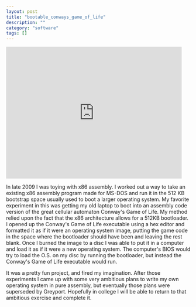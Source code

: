 ```yaml
---
layout: post
title: "bootable_conways_game_of_life"
description: ""
category: "software"
tags: []
---
```



<iframe width="480" height="360" src="http://www.youtube.com/embed/eN8e23gVuS0?rel=0" frameborder="0"></iframe>

In late 2009 I was toying with x86 assembly. I worked out a way to take an existing x86 assembly program made for MS-DOS and run it in the 512 KB bootstrap space usually used to boot a larger operating system. My favorite experiment in this was getting my old laptop to boot into an assembly code version of the great cellular automaton Conway's Game of Life. My method relied upon the fact that the x86 architecture allows for a 512KB bootloader. I opened up the Conway's Game of Life executable using a hex editor and formatted it as if it were an operating system image, putting the game code in the space where the bootloader should have been and leaving the rest blank. Once I burned the image to a disc I was able to put it in a computer and load it as if it were a new operating system. The computer's BIOS would try to load the O.S. on my disc by running the bootloader, but instead the Conway's Game of Life executable would run.

It was a pretty fun project, and fired my imagination. After those experiments I came up with some very ambitious plans to write my own operating system in pure assembly, but eventually those plans were superseded by Greyport. Hopefully in college I will be able to return to that ambitious exercise and complete it.
